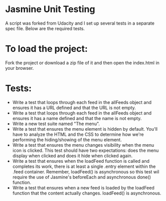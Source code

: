 # Jasmine Unit Testing
A script was forked from Udacity and I set up several tests in a separate spec file. Below are the required tests.

# To load the project:
Fork the project or download a zip file of it and then open the index.html in your browser.

# Tests:

* Write a test that loops through each feed in the allFeeds object and ensures it has a URL defined and that the URL is not empty.
* Write a test that loops through each feed in the allFeeds object and ensures it has a name defined and that the name is not empty.
* Write a new test suite named "The menu".
* Write a test that ensures the menu element is hidden by default. You'll have to analyze the HTML and the CSS to determine how we're performing the hiding/showing of the menu element.
* Write a test that ensures the menu changes visibility when the menu icon is clicked. This test should have two expectations: does the menu display when clicked and does it hide when clicked again.
* Write a test that ensures when the loadFeed function is called and completes its work, there is at least a single .entry element within the .feed container. Remember, loadFeed() is asynchronous so this test wil require the use of Jasmine's beforeEach and asynchronous done() function.
* Write a test that ensures when a new feed is loaded by the loadFeed function that the content actually changes. loadFeed() is asynchronous.
